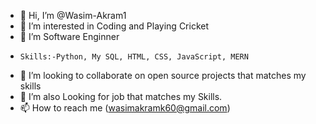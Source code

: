 - 👋 Hi, I’m @Wasim-Akram1
- 👀 I’m interested in Coding and Playing Cricket  
- 🌱 I’m Software Enginner 
-     Skills:-Python, My SQL, HTML, CSS, JavaScript, MERN
- 💞️ I’m looking to collaborate on open source projects that matches my skills
- 💞️ I’m also Looking for job that matches my Skills.  
- 📫 How to reach me (wasimakramk60@gmail.com)

<!---
Wasim-Akram1/Wasim-Akram1 is a ✨ special ✨ repository because its `README.md` (this file) appears on your GitHub profile.
You can click the Preview link to take a look at your changes.
--->
